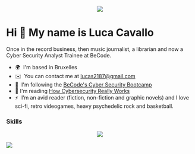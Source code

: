 <p align="center">
  <img src="https://media.licdn.com/dms/image/D4E16AQEe95SFkFNN6Q/profile-displaybackgroundimage-shrink_200_800/0/1672339159858?e=2147483647&v=beta&t=Hd_zFep6g3T5KRcG8vouaxlV1NuYImE6Up54VYiyUAg" />
</p>


Hi 👋 My name is Luca Cavallo
=============================

Once in the record business, then music journalist, a librarian and now a Cyber Security Analyst Trainee at BeCode.
* 🌍  I'm based in Bruxelles
* ✉️  You can contact me at [lucas2187@gmail.com](mailto:lucas2187@gmail.com)
* 🧠  I'm following the [BeCode's Cyber Security Bootcamp](https://becode.org/all-trainings/pedagogical-framework-cyber-security/) 
* 📖  I'm reading [How Cybersecurity Really Works](https://nostarch.com/cybersecurityreallyworks)
* ⚡  I’m an avid reader (fiction, non-fiction and graphic novels) and I love sci-fi, retro videogames, heavy psychedelic rock and basketball.

### Skills

<p align="center">
  <a href="https://skillicons.dev">
    <img src="https://skillicons.dev/icons?i=bash,c,css,git,github,html,js,linux,python,ubuntu,vim,vscode&theme=dark&" />
  </a>
</p>

 ![](http://github-profile-summary-cards.vercel.app/api/cards/stats?username=lucAsC87&theme=vision_friendly_dark) 
